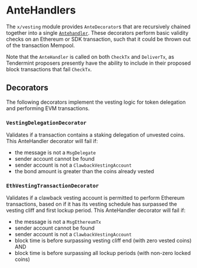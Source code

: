 <!--
order: 5
-->

# AnteHandlers

The `x/vesting` module provides `AnteDecorator`s that are recursively chained together into a single [`Antehandler`](https://github.com/reapchain/cosmos-sdk/blob/v0.43.0-alpha1/docs/architecture/adr-010-modular-antehandler.md). These decorators perform basic validity checks on an Ethereum or SDK transaction, such that it could be thrown out of the transaction Mempool.

Note that the `AnteHandler` is called on both `CheckTx` and `DeliverTx`, as Tendermint proposers presently have the ability to include in their proposed block transactions that fail `CheckTx`.

## Decorators

The following decorators implement the vesting logic for token delegation and performing EVM transactions.

### `VestingDelegationDecorator`

Validates if a transaction contains a staking delegation of unvested coins. This AnteHandler decorator will fail if:

- the message is not a `MsgDelegate`
- sender account cannot be found
- sender account is not a `ClawbackVestingAccount`
- the bond amount is greater than the coins already vested

### `EthVestingTransactionDecorator`

Validates if a clawback vesting account is permitted to perform Ethereum transactions, based on if it has its vesting schedule has surpassed the vesting cliff and first lockup period. This AnteHandler decorator will fail if:

- the message is not a `MsgEthereumTx`
- sender account cannot be found
- sender account is not a `ClawbackVestingAccount`
- block time is before surpassing vesting cliff end (with zero vested coins) AND
- block time is before surpassing all lockup periods (with non-zero locked coins)
